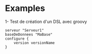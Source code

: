 # Examples
1- Test de création d'un DSL avec groovy

```
serveur "Serveur1"
baseDeDonnees "MaBase"
configure {
    version versionName
}

```


